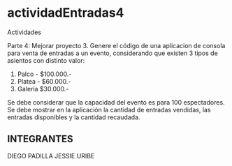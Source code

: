 # actividadEntradas4
Actividades


Parte 4: 
Mejorar proyecto 3.
Genere el código de una aplicacion  de consola para venta de entradas a un evento, considerando que existen 3 tipos de asientos con distinto valor:
1.	Palco - $100.000.-
2.	Platea - $60.000.-
3.	Galería $30.000.-

Se debe considerar que la capacidad del evento es para 100 espectadores. Se debe mostrar en la aplicación la cantidad de entradas vendidas, las entradas disponibles y la cantidad recaudada.


## INTEGRANTES
DIEGO PADILLA
JESSIE URIBE

